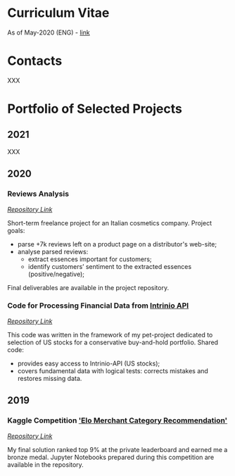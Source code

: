 # Curriculum Vitae
As of May-2020 (ENG) - [link](https://github.com/adrofa/profile/raw/master/Artem_Drofa_CV_ENG.pdf)

# Contacts
XXX

# Portfolio of Selected Projects 

## 2021
XXX

## 2020

### Reviews Analysis
*[Repository Link](https://github.com/adrofa/customer-reviews-analysis)*

Short-term freelance project for an Italian cosmetics company. Project goals:
* parse +7k reviews left on a product page on a distributor's web-site;
* analyse parsed reviews:
  * extract essences important for customers;
  * identify customers’ sentiment to the extracted essences (positive/negative);

Final deliverables are available in the project repository.


### Code for Processing Financial Data from [Intrinio API](https://intrinio.com)
*[Repository Link](https://github.com/adrofa/intrinio)*

This code was written in the framework of my pet-project dedicated to
selection of US stocks for a conservative buy-and-hold portfolio.  Shared code:
* provides easy access to Intrinio-API (US stocks);
* covers fundamental data with logical tests: corrects mistakes and restores missing data.

## 2019
### Kaggle Competition ['Elo Merchant Category Recommendation'](https://www.kaggle.com/c/elo-merchant-category-recommendation)
*[Repository Link](https://github.com/adrofa/elo-kaggle-comp)*

My final solution ranked top 9% at the private leaderboard and earned me a bronze medal.
Jupyter Notebooks prepared during this competition are available in the repository.